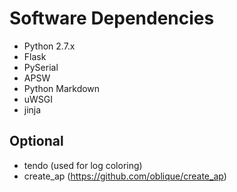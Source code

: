 Software Dependencies
====

- Python 2.7.x
- Flask
- PySerial
- APSW
- Python Markdown
- uWSGI
- jinja


Optional
---

- tendo (used for log coloring)
- create_ap (https://github.com/oblique/create_ap)


